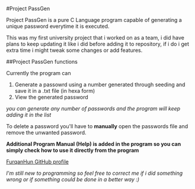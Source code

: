 #Project PassGen

Project PassGen is a pure C Language program capable of generating a unique password everytime it is executed.

This was my first university project that i worked on as a team, i did have plans to keep updating it
like i did before adding it to repository, if i do i get extra time i might tweak some changes or add features.

##Project PassGen functions

Currently the program can  
1. Generate a passowrd using a number generated through seeding and save it in a .txt file (in hexa form)
2. View the generated password

*you can generate any number of passwords and the program will keep adding it in the list*

To delete a password you'll have to **manually** open the passwords file and remove the unwanted password.

**Additional Program Manual (Help) is added in the program so you can simply check how to use it directly from the program**

[FurqanHun GitHub profile](https://github.com/FurqanHun)

*I'm still new to programming so feel free to correct me if i did something wrong or if something could be done in a better way :)*